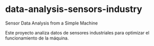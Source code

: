 # data-analysis-sensors-industry
Sensor Data Analysis from a Simple Machine

Este proyecto analiza datos de sensores industriales para optimizar el funcionamiento de la máquina.

